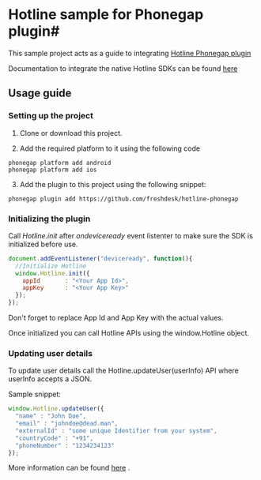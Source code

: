 # Hotline sample for Phonegap plugin#

This sample project acts as a guide to integrating [Hotline Phonegap plugin](https://github.com/freshdesk/hotline-phonegap)

Documentation to integrate the native Hotline SDKs can be found [here](http://support.hotline.io/support/solutions)

## Usage guide ##

### Setting up the project ###

 1. Clone or download this project.
 
  
 2. Add the required platform to it using the following code
 ```
phonegap platform add android
phonegap platform add ios
```
    
 3. Add the plugin to this project using the following snippet:
```
phonegap plugin add https://github.com/freshdesk/hotline-phonegap
```

 ### Initializing the plugin ###
 
 Call _Hotline.init_ after _ondeviceready_ event listenter to make sure the SDK is initialized before use.
 
```javascript
document.addEventListener("deviceready", function(){
  //Initialize Hotline
  window.Hotline.init({
    appId       : "<Your App Id>",
    appKey      : "<Your App Key>"
  });
});
 ```
 
 Don't forget to replace App Id and App Key with the actual values.
 
 Once initialized you can call Hotline APIs using the window.Hotline object.
 
 ### Updating user details ###
 
 To update user details call the Hotline.updateUser(userInfo) API where userInfo accepts a JSON.
 
 Sample snippet:
 
 ```javascript
 window.Hotline.updateUser({ 
   "name" : "John Doe", 
   "email" : "johndoe@dead.man", 
   "externalId" : "some unique Identifier from your system", 
   "countryCode" : "+91", 
   "phoneNumber" : "1234234123"
});
```
 More information can be found [here](https://github.com/freshdesk/hotline-phonegap) .
 



